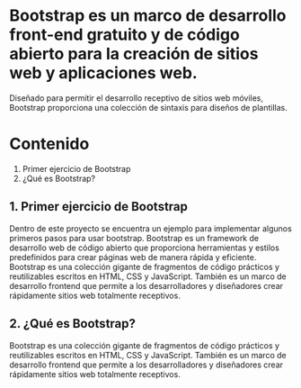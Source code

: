 # Bootstrap es un marco de desarrollo front-end gratuito y de código abierto para la creación de sitios web y aplicaciones web. 
Diseñado para permitir el desarrollo receptivo de sitios web móviles, Bootstrap proporciona una colección de sintaxis para diseños de plantillas.

# Contenido

1. Primer ejercicio de Bootstrap
2. ¿Qué es Bootstrap? 

## 1. Primer ejercicio de Bootstrap 
Dentro de este proyecto se encuentra un ejemplo para implementar algunos primeros pasos para usar bootstrap. 
Bootstrap es un framework de desarrollo web de código abierto que proporciona herramientas y estilos predefinidos 
para crear páginas web de manera rápida y eficiente.
Bootstrap es una colección gigante de fragmentos de código prácticos y reutilizables escritos en HTML, CSS y JavaScript. 
También es un marco de desarrollo frontend que permite a los desarrolladores y diseñadores crear rápidamente sitios web 
totalmente receptivos.

## 2. ¿Qué es Bootstrap? 
Bootstrap es una colección gigante de fragmentos de código prácticos y reutilizables escritos en HTML, CSS y JavaScript. 
También es un marco de desarrollo frontend que permite a los desarrolladores y diseñadores crear rápidamente sitios web 
totalmente receptivos.
